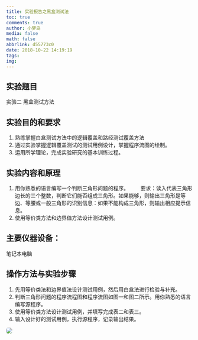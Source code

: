 ```yaml
---
title: 实验报告之黑盒测试法
toc: true
comments: true
author: 小梦岛
media: false
math: false
abbrlink: d55773c0
date: 2018-10-22 14:19:19
tags:
img:
---
```



## 实验题目
实验二 黑盒测试方法

## 实验目的和要求
1. 熟练掌握白盒测试方法中的逻辑覆盖和路经测试覆盖方法
2. 通过实验掌握逻辑覆盖测试的测试用例设计，掌握程序流图的绘制。
3. 运用所学理论，完成实验研究的基本训练过程。

## 实验内容和原理
1. 用你熟悉的语言编写一个判断三角形问题的程序。
&emsp;&emsp;要求：读入代表三角形边长的三个整数，判断它们能否组成三角形。如果能够，则输出三角形是等边、等腰或一般三角形的识别信息：如果不能构成三角形，则输出相应提示信息。
2. 使用等价类方法和边界值方法设计测试用例。

## 主要仪器设备：
笔记本电脑

## 操作方法与实验步骤
1. 先用等价类法和边界值法设计测试用例，然后用白盒法进行检验与补充。
2. 判断三角形问题的程序流程图和程序流图如图一和图二所示。用你熟悉的语言编写源程序。
3. 使用等价类方法设计测试用例，并填写完成表二和表三。
4. 输入设计好的测试用例，执行源程序，记录输出结果。


<img src="/svgs/1.svg" style="background:#fff;border-radius: 5px;">

